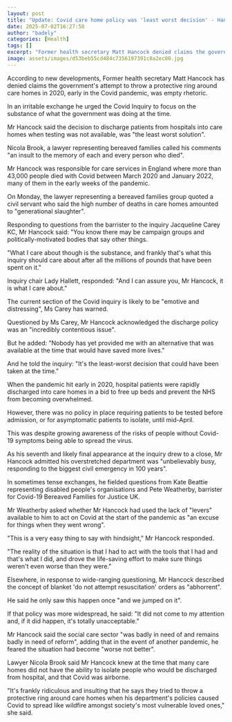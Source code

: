 ```yaml
---
layout: post
title: "Update: Covid care home policy was 'least worst decision' - Hancock"
date: 2025-07-02T16:27:58
author: "badely"
categories: [Health]
tags: []
excerpt: "Former health secretary Matt Hancock denied claims the government's attempt to throw a protective ring around care homes in early 2020 was empty rheto"
image: assets/images/d53beb55cd484c7356197391c8a2ec00.jpg
---
```


According to new developments, Former health secretary Matt Hancock has denied claims the government's attempt to throw a protective ring around care homes in 2020, early in the Covid pandemic, was empty rhetoric.

In an irritable exchange he urged the Covid Inquiry to focus on the substance of what the government was doing at the time.

Mr Hancock said the decision to discharge patients from hospitals into care homes when testing was not available, was "the least worst solution".

Nicola Brook, a lawyer representing bereaved families called his comments "an insult to the memory of each and every person who died".

Mr Hancock was responsible for care services in England where more than 43,000 people died with Covid between March 2020 and January 2022, many of them in the early weeks of the pandemic.

On Monday, the lawyer representing a bereaved families group quoted a civil servant who said the high number of deaths in care homes amounted to "generational slaughter".

Responding to questions from the barrister to the inquiry Jacqueline Carey KC, Mr Hancock said: "You know there may be campaign groups and politically-motivated bodies that say other things.

"What I care about though is the substance, and frankly that's what this inquiry should care about after all the millions of pounds that have been spent on it."

Inquiry chair Lady Hallett, responded: "And I can assure you, Mr Hancock, it is what I care about."

The current section of the Covid inquiry is likely to be "emotive and distressing", Ms Carey has warned.

Questioned by Ms Carey, Mr Hancock acknowledged the discharge policy was an "incredibly contentious issue".

But he added: "Nobody has yet provided me with an alternative that was available at the time that would have saved more lives."

And he told the inquiry: "It's the least-worst decision that could have been taken at the time."

When the pandemic hit early in 2020, hospital patients were rapidly discharged into care homes in a bid to free up beds and prevent the NHS from becoming overwhelmed.

However, there was no policy in place requiring patients to be tested before admission, or for asymptomatic patients to isolate, until mid-April.

This was despite growing awareness of the risks of people without Covid-19 symptoms being able to spread the virus.

As his seventh and likely final appearance at the inquiry drew to a close, Mr Hancock admitted his overstretched department was "unbelievably busy, responding to the biggest civil emergency in 100 years".

In sometimes tense exchanges, he fielded questions from Kate Beattie representing disabled people's organisations and Pete Weatherby, barrister for Covid-19 Bereaved Families for Justice UK.

Mr Weatherby asked whether Mr Hancock had used the lack of "levers" available to him to act on Covid at the start of the pandemic as "an excuse for things when they went wrong".

"This is a very easy thing to say with hindsight," Mr Hancock responded.

"The  reality of the situation is that I had to act with the tools that I had and that's what I did, and drove the life-saving effort to make sure things weren't even worse  than they were."

Elsewhere, in response to wide-ranging questioning, Mr Hancock described the concept of blanket 'do not attempt resuscitation' orders as "abhorrent".

He said he only saw this happen once "and we jumped on it".

If that policy was more widespread, he said: "It did not come to my attention and, if it did happen, it's totally unacceptable."

Mr Hancock said the social care sector "was badly in need of and remains badly in need of reform", adding that in the event of another pandemic, he feared the  situation had become "worse not better".

Lawyer Nicola Brook said Mr Hancock knew at the time that many care homes did not have the ability to isolate people who would be discharged from hospital, and that Covid was airborne.

"It's frankly ridiculous and insulting that he says they tried to throw a protective ring around care homes when his department's policies caused Covid to spread like wildfire amongst society's most vulnerable loved ones," she said.

